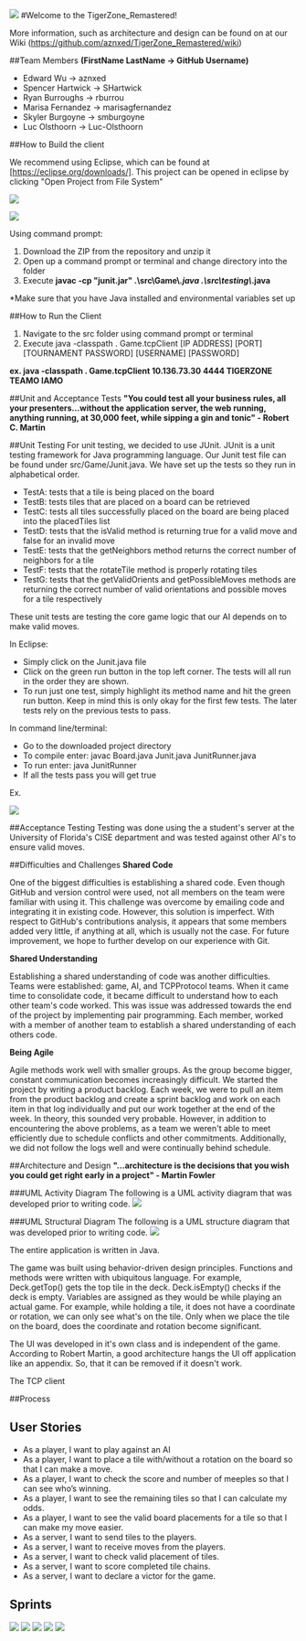 ![](http://i68.tinypic.com/2yyz9u9.jpg)
#Welcome to the TigerZone_Remastered!

More information, such as architecture and design can be found on at our Wiki
(https://github.com/aznxed/TigerZone_Remastered/wiki)

##Team Members
__(FirstName LastName -> GitHub Username)__
* Edward Wu -> aznxed
* Spencer Hartwick -> SHartwick
* Ryan Burroughs -> rburrou
* Marisa Fernandez -> marisagfernandez
* Skyler Burgoyne -> smburgoyne
* Luc Olsthoorn -> Luc-Olsthoorn

##How to Build the client

We recommend using Eclipse, which can be found at [https://eclipse.org/downloads/]. This project can be opened in eclipse by clicking "Open Project from File System"

![](http://i64.tinypic.com/25koqrk.png)

![](http://i68.tinypic.com/sxkemo.png)

Using command prompt:

1. Download the ZIP from the repository and unzip it
2. Open up a command prompt or terminal and change directory into the folder
3. Execute __javac -cp "junit.jar" .\src\Game\\*.java .\src\testing\\*.java__

*Make sure that you have Java installed and environmental variables set up

##How to Run the Client
1. Navigate to the src folder using command prompt or terminal
2. Execute java -classpath . Game.tcpClient [IP ADDRESS] [PORT] [TOURNAMENT PASSWORD] [USERNAME] [PASSWORD]

__ex. java -classpath . Game.tcpClient 10.136.73.30 4444 TIGERZONE TEAMO IAMO__

##Unit and Acceptance Tests
__"You could test all your business rules, all your presenters...without the application server, the web running, anything running, at 30,000 feet, while sipping a gin and tonic" - Robert C. Martin__

##Unit Testing
For unit testing, we decided to use JUnit. JUnit is a unit testing framework for Java programming language. Our Junit test file can be found under src/Game/Junit.java. We have set up the tests so they run in alphabetical order. 
 
* TestA: tests that a tile is being placed on the board
* TestB: tests tiles that are placed on a board can be retrieved
* TestC: tests all tiles successfully placed on the board are being placed into the placedTiles list
* TestD: tests that the isValid method is returning true for a valid move and false for an invalid move
* TestE: tests that the getNeighbors method returns the correct number of neighbors for a tile
* TestF: tests that the rotateTile method is properly rotating tiles
* TestG: tests that the getValidOrients and getPossibleMoves methods are returning the correct number of valid orientations and possible moves for a tile respectively
 
These unit tests are testing the core game logic that our AI depends on to make valid moves.  

In Eclipse: 
 * Simply click on the Junit.java file
 * Click on the green run button in the top left corner. The tests will all run in the order they are shown. 
 * To run just one test, simply highlight its method name and hit the green run button. Keep in mind this is only okay for the first few tests. The later tests rely on the previous tests to pass. 

In command line/terminal:
 * Go to the downloaded project directory
 * To compile enter: javac Board.java Junit.java JunitRunner.java 
 * To run enter: java JunitRunner 
 * If all the tests pass you will get true
 
Ex.

![](http://i64.tinypic.com/359yfif.png)

##Acceptance Testing
Testing was done using the a student's server at the University of Florida's CISE department and was tested against other AI's to ensure valid moves. 

##Difficulties and Challenges
__Shared Code__

One of the biggest difficulties is establishing a shared code. Even though GitHub and version control were used, not all members on the team were familiar with using it. This challenge was overcome by emailing code and integrating it in existing code. However, this solution is imperfect. With respect to GitHub's contributions analysis, it appears that some members added very little, if anything at all, which is usually not the case. For future improvement, we hope to further develop on our experience with Git. 

__Shared Understanding__

Establishing a shared understanding of code was another difficulties. Teams were established: game, AI, and TCPProtocol teams. When it came time to consolidate code, it became difficult to understand how to each other team's code worked. This was issue was addressed towards the end of the project by implementing pair programming. Each member, worked with a member of another team to establish a shared understanding of each others code. 

__Being Agile__

Agile methods work well with smaller groups. As the group become bigger, constant communication becomes increasingly difficult. We started the project by writing a product backlog. Each week, we were to pull an item from the product backlog and create a sprint backlog and work on each item in that log individually and put our work together at the end of the week. In theory, this sounded very probable. However, in addition to encountering the above problems, as a team we weren't able to meet efficiently due to schedule conflicts and other commitments. Additionally, we did not follow the logs well and were continually behind schedule.  

##Architecture and Design
__"...architecture is the decisions that you wish you could get right early in a project" - Martin Fowler__

###UML Activity Diagram
The following is a UML activity diagram that was developed prior to writing code.
![](http://i66.tinypic.com/v3dk3s.png) 

###UML Structural Diagram
The following is a UML structure diagram that was developed prior to writing code.
![](http://i63.tinypic.com/34qv11v.png)

The entire application is written in Java. 

The game was built using behavior-driven design principles. Functions and methods were written with ubiquitous language. For example, Deck.getTop() gets the top tile in the deck. Deck.isEmpty() checks if the deck is empty. Variables are assigned as they would be while playing an actual game. For example, while holding a tile, it does not have a coordinate or rotation, we can only see what's on the tile. Only when we place the tile on the board, does the coordinate and rotation become significant.

The UI was developed in it's own class and is independent of the game. According to Robert Martin, a good architecture hangs the UI off application like an appendix. So, that it can be removed if it doesn't work. 

The TCP client 

##Process
## User Stories
* As a player, I want to play against an AI 
* As a player, I want to place a tile with/without a rotation on the board so that I can make a move.  
* As a player, I want to check the score and number of meeples so that I can see who’s winning.
* As a player, I want to see the remaining tiles so that I can calculate my odds.
* As a player, I want to see the valid board placements for a tile so that I can make my move easier. 
* As a server, I want to send tiles to the players.
* As a server, I want to receive moves from the players. 
* As a server, I want to check valid placement of tiles.
* As a server, I want to score completed tile chains. 
* As a server, I want to declare a victor for the game. 

## Sprints
![](http://i66.tinypic.com/23pm5u.png)
![](http://i65.tinypic.com/33jmydd.png)
![](http://i64.tinypic.com/2uxwco8.png)
![](http://i67.tinypic.com/24v04xz.png)
![](http://i67.tinypic.com/33kdh5l.png)

